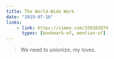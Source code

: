 ```yaml
---
title: The World-Wide Work
date: "2019-07-16"
links:
    - link: https://vimeo.com/339383874
      types: [bookmark-of, mention-of]
---
```


> We need to unionize, my loves.
